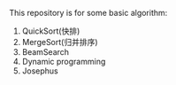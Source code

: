 This repository is for some basic algorithm: 
1. QuickSort(快排)　<br>
2. MergeSort(归并排序)　<br>
3. BeamSearch <br>
4. Dynamic programming <br>
5. Josephus  <br>
